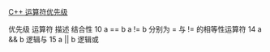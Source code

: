 [C++ 运算符优先级](https://zh.cppreference.com/w/cpp/language/operator_precedence)


优先级	运算符	描述	结合性
10	a == b a != b	分别为 = 与 != 的相等性运算符
14	a && b	逻辑与
15	a || b	逻辑或
